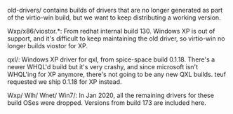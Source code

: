 old-drivers/ contains builds of drivers that are no longer generated
as part of the virtio-win build, but we want to keep distributing a
working version.

Wxp/x86/viostor.*: From redhat internal build 130.
    Windows XP is out of support, and it's difficult to keep maintaining
    the old driver, so virtio-win no longer builds viostor for XP.

qxl/: Windows XP driver for qxl, from spice-space build 0.1.18. There's
    a newer WHQL'd build but it's very crashy, and since microsoft
    isn't WHQL'ing for XP anymore, there's not going to be any new
    QXL builds. teuf requested we ship 0.1.18 for XP instead.

Wxp/ Wlh/ Wnet/ Win7/:  In Jan 2020, all the remaining drivers for these
    build OSes were dropped. Versions from build 173 are included here.
